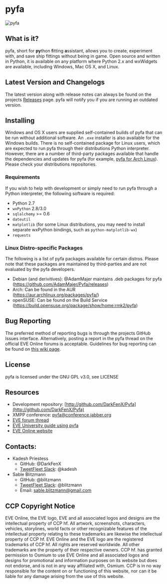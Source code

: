 # pyfa

![pyfa](https://cloud.githubusercontent.com/assets/3904767/10271512/af385ef2-6ade-11e5-8f67-52b8b1e4c797.PNG)

## What is it?

pyfa, short for **py**thon **f**itting **a**ssistant, allows you to create, experiment with, and save ship fittings without being in game. Open source and written in Python, it is available on any platform where Python 2.x and wxWidgets are available, including Windows, Mac OS X, and Linux.

## Latest Version and Changelogs
The latest version along with release notes can always be found on the projects [Releases](https://github.com/DarkFenX/Pyfa/releases) page. pyfa will notify you if you are running an outdated version.

## Installing
Windows and OS X users are supplied self-contained builds of pyfa that can be run without additional software. An `.exe` installer is also available for the Windows builds. There is no self-contained package for Linux users, which are expected to run pyfa through their distributions Python interpreter. However, there are a number of third-party packages available that handle the dependencies and updates for pyfa (for example, [pyfa for Arch Linux](https://aur.archlinux.org/packages/pyfa/)). Please check your distributions repositories.

### Requirements
If you wish to help with development or simply need to run pyfa through a Python interpreter, the following software is required:

* Python 2.7
* `wxPython` 2.8/3.0
* `sqlalchemy` >= 0.6
* `dateutil`
* `matplotlib` (for some Linux distributions, you may need to install separate wxPython bindings, such as `python-matplotlib-wx`)
* `requests`

### Linux Distro-specific Packages
The following is a list of pyfa packages available for certain distros. Please note that these packages are maintained by third-parties and are not evaluated by the pyfa developers.

* Debian (and derivitives): @AdamMajer maintains .deb packages for pyfa (https://github.com/AdamMajer/Pyfa/releases)
* Arch: Can be found in the AUR (https://aur.archlinux.org/packages/pyfa/)
* openSUSE: Can be found on the Build Service (https://build.opensuse.org/package/show/home:rmk2/pyfa)

## Bug Reporting
The preferred method of reporting bugs is through the projects GitHub Issues interface. Alternatively, posting a report in the pyfa thread on the official EVE Online forums is acceptable. Guidelines for bug reporting can be found on [this wiki page](https://github.com/DarkFenX/Pyfa/wiki/Bug-Reporting). 

## License
pyfa is licensed under the GNU GPL v3.0, see LICENSE

## Resources
* Development repository: [http://github.com/DarkFenX/Pyfa](http://github.com/DarkFenX/Pyfa)
* XMPP conference: [pyfa@conference.jabber.org](pyfa@conference.jabber.org)
* [EVE forum thread](http://forums.eveonline.com/default.aspx?g=posts&t=247609)
* [EVE University guide using pyfa](http://wiki.eveuniversity.org/Guide_to_using_PYFA)
* [EVE Online website](http://www.eveonline.com/)

## Contacts:
* Kadesh Priestess
    * GitHub: @DarkFenX
    * [TweetFleet Slack](https://www.fuzzwork.co.uk/tweetfleet-slack-invites/): @kadesh
* Sable Blitzmann
    * GitHub: @blitzmann
    * [TweetFleet Slack](https://www.fuzzwork.co.uk/tweetfleet-slack-invites/): @blitzmann
    * Email: sable.blitzmann@gmail.com

## CCP Copyright Notice
EVE Online, the EVE logo, EVE and all associated logos and designs are the intellectual property of CCP hf. All artwork, screenshots, characters, vehicles, storylines, world facts or other recognizable features of the intellectual property relating to these trademarks are likewise the intellectual property of CCP hf. EVE Online and the EVE logo are the registered trademarks of CCP hf. All rights are reserved worldwide. All other trademarks are the property of their respective owners. CCP hf. has granted permission to Osmium to use EVE Online and all associated logos and designs for promotional and information purposes on its website but does not endorse, and is not in any way affiliated with, Osmium. CCP is in no way responsible for the content on or functioning of this website, nor can it be liable for any damage arising from the use of this website.
